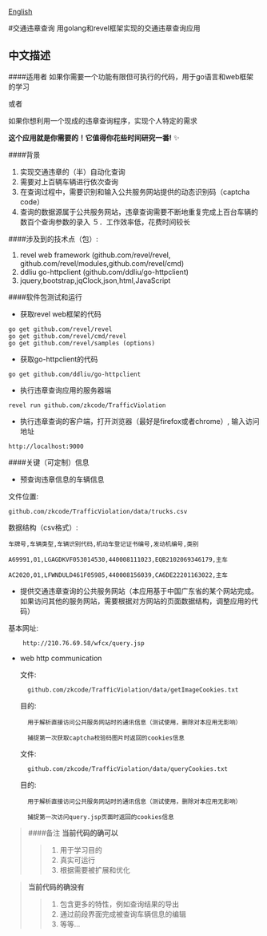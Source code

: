 [English][english] 

[english]: https://github.com/zkcode/TrafficViolation/blob/master/README-en.md
#交通违章查询
用golang和revel框架实现的交通违章查询应用 

中文描述
----------------
####适用者
如果你需要一个功能有限但可执行的代码，用于go语言和web框架的学习

或者

如果你想利用一个现成的违章查询程序，实现个人特定的需求 

**这个应用就是你需要的！它值得你花些时间研究一番!** :sparkles:

####背景
1. 实现交通违章的（半）自动化查询
2. 需要对上百辆车辆进行依次查询 
3. 在查询过程中，需要识别和输入公共服务网站提供的动态识别码（captcha code）
4. 查询的数据源属于公共服务网站，违章查询需要不断地重复完成上百台车辆的数百个查询参数的录入
５．工作效率低，花费时间较长

####涉及到的技术点（包）:
1. revel web framework (github.com/revel/revel, github.com/revel/modules,github.com/revel/cmd)
2. ddliu go-httpclient (github.com/ddliu/go-httpclient)
3. jquery,bootstrap,jqClock,json,html,JavaScript

####软件包测试和运行
- 获取revel web框架的代码
 	
```
go get github.com/revel/revel
go get github.com/revel/cmd/revel
go get github.com/revel/samples (options)
```

- 获取go-httpclient的代码
```
go get github.com/ddliu/go-httpclient
```

- 执行违章查询应用的服务器端
```
revel run github.com/zkcode/TrafficViolation
```

- 执行违章查询的客户端，打开浏览器（最好是firefox或者chrome）, 输入访问地址
```
http://localhost:9000
```

####关键（可定制）信息
- 预查询违章信息的车辆信息 

文件位置: 

	github.com/zkcode/TrafficViolation/data/trucks.csv

数据结构（csv格式）:

	车牌号,车辆类型,车辆识别代码,机动车登记证书编号,发动机编号,类别

	A69991,01,LGAGDKVF053014530,440008111023,EQB2102069346179,主车

	AC2020,01,LFWNDULD461F05985,440008156039,CA6DE22201163022,主车

- 提供交通违章查询的公共服务网站（本应用基于中国广东省的某个网站完成。如果访问其他的服务网站，需要根据对方网站的页面数据结构，调整应用的代码）
	
基本网址:

		http://210.76.69.58/wfcx/query.jsp		

- web http communication

	文件:

		github.com/zkcode/TrafficViolation/data/getImageCookies.txt

	目的:

		用于解析直接访问公共服务网站时的通讯信息（测试使用，删除对本应用无影响）

		捕捉第一次获取captcha校验码图片时返回的cookies信息

	文件:

		github.com/zkcode/TrafficViolation/data/queryCookies.txt

	目的:

		用于解析直接访问公共服务网站时的通讯信息（测试使用，删除对本应用无影响）

		捕捉第一次访问query.jsp页面时返回的cookies信息

> ####备注
> **当前代码的确可以**
> > 1. 用于学习目的
> > 2. 真实可运行
> > 3. 根据需要被扩展和优化

> **当前代码的确没有**
> > 1. 包含更多的特性，例如查询结果的导出
> > 2. 通过前段界面完成被查询车辆信息的编辑
> > 3. 等等...
